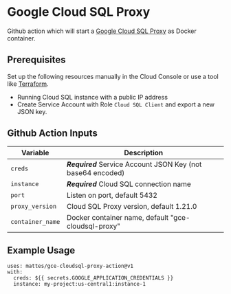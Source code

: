 # Google Cloud SQL Proxy

Github action which will start a [Google Cloud SQL Proxy](https://cloud.google.com/sql/docs/postgres/sql-proxy) as Docker container. 

## Prerequisites

Set up the following resources manually in the Cloud Console 
or use a tool like [Terraform](https://www.terraform.io).

* Running Cloud SQL instance with a public IP address
* Create Service Account with Role `Cloud SQL Client` and export a new JSON key.


## Github Action Inputs

| Variable                         | Description                                                                 |
|----------------------------------|-----------------------------------------------------------------------------|
| `creds`                          | ***Required*** Service Account JSON Key (not base64 encoded)                |
| `instance`                       | ***Required*** Cloud SQL connection name                                    |
| `port`                           | Listen on port, default 5432                                                |
| `proxy_version`                  | Cloud SQL Proxy version, default 1.21.0                                     |
| `container_name`                 | Docker container name, default "gce-cloudsql-proxy"                         |


## Example Usage

```
uses: mattes/gce-cloudsql-proxy-action@v1
with:
  creds: ${{ secrets.GOOGLE_APPLICATION_CREDENTIALS }}
  instance: my-project:us-central1:instance-1
```

